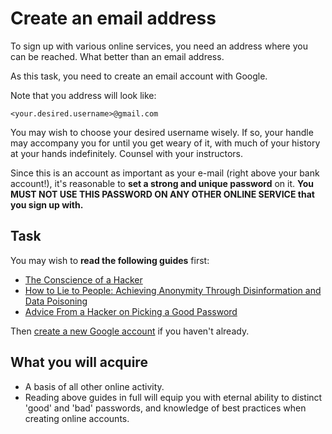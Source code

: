 Create an email address
=======================

To sign up with various online services, you need an address where you can
be reached.  What better than an email address.

As this task, you need to create an email account with Google.

Note that you address will look like:
```
<your.desired.username>@gmail.com
```
You may wish to choose your desired username wisely. If so, your handle may
accompany you for until you get weary of it, with much of your history at
your hands indefinitely.  Counsel with your instructors.

Since this is an account as important as your e-mail (right above your bank
account!), it's reasonable to **set a strong and unique password** on it.
**You MUST NOT USE THIS PASSWORD ON ANY OTHER ONLINE SERVICE that you sign up with.**

Task
----
You may wish to **read the following guides** first:
* [The Conscience of a Hacker](http://www.phrack.org/issues.html?issue=7&id=3&mode=txt)
* [How to Lie to People: Achieving Anonymity Through Disinformation and Data Poisoning](http://www.textfiles.com/uploads/howtolie.txt)
* [Advice From a Hacker on Picking a Good Password](http://www.theatlanticwire.com/technology/2012/08/advice-hacker-password-security-best-practices/56343/)

Then [create a new Google account](https://accounts.google.com/SignUp)
if you haven't already.

What you will acquire
---------------------
* A basis of all other online activity.
* Reading above guides in full will equip you with eternal ability to distinct
  'good' and 'bad' passwords, and knowledge of best practices when creating
  online accounts.
